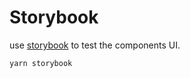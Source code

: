 # Storybook

use [storybook](https://github.com/storybookjs/storybook) to test the components UI.

`yarn storybook`
